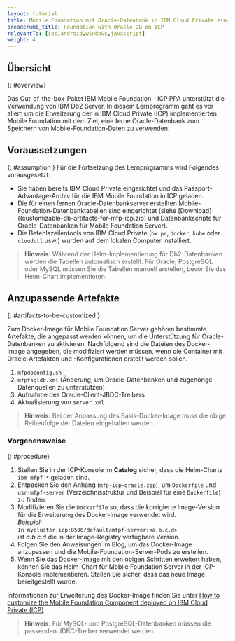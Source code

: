 ```yaml
---
layout: tutorial
title: Mobile Foundation mit Oracle-Datenbank in IBM Cloud Private einrichten
breadcrumb_title: Foundation with Oracle DB on ICP
relevantTo: [ios,android,windows,javascript]
weight: 4
---
```

<!-- NLS_CHARSET=UTF-8 -->
## Übersicht
{: #overview}

Das Out-of-the-box-Paket IBM Mobile Foundation - ICP PPA unterstützt die Verwendung von IBM Db2 Server. In diesem Lernprogramm geht es vor allem um die Erweiterung der in IBM Cloud Private (ICP) implementierten Mobile Foundation mit dem Ziel, eine ferne Oracle-Datenbank zum Speichern von Mobile-Foundation-Daten zu verwenden.

## Voraussetzungen
{: #assumption }
Für die Fortsetzung des Lernprogramms wird Folgendes vorausgesetzt:

* Sie haben bereits IBM Cloud Private eingerichtet und das Passport-Advantage-Archiv für die IBM Mobile Foundation in ICP geladen.
* Die für einen fernen Oracle-Datenbankserver erstellten Mobile-Foundation-Datenbanktabellen sind eingerichtet (siehe [Download]((customizable-db-artifacts-for-mfp-icp.zip) und Datenbankscripts für Oracle-Datenbanken für Mobile Foundation Server).
* Die Befehlszeilentools von IBM Cloud Private (`bx pr`, `docker`, `kube` oder `cloudctl` usw.) wurden auf dem lokalen Computer installiert.

>**Hinweis:** Während der Helm-Implementierung für Db2-Datenbanken werden die Tabellen automatisch erstellt. Für Oracle, PostgreSQL oder MySQL müssen Sie die Tabellen manuell erstellen, bevor Sie das Helm-Chart implementieren.

## Anzupassende Artefakte
{: #artifacts-to-be-customized }

Zum Docker-Image für Mobile Foundation Server gehören bestimmte Artefakte, die angepasst werden können, um die Unterstützung für Oracle-Datenbanken zu aktivieren. Nachfolgend sind die Dateien des Docker-Image angegeben, die modifiziert werden müssen, wenn die Container mit Oracle-Artefakten und -Konfigurationen erstellt werden sollen.
1.	`mfpdbconfig.sh`
2.	`mfpfsqldb.xml` (Änderung, um Oracle-Datenbanken und zugehörige Datenquellen zu unterstützen)
3.	Aufnahme des Oracle-Client-JBDC-Treibers
4.	Aktualisierung von `server.xml`

>**Hinweis:** Bei der Anpassung des Basis-Docker-Image muss die obige Reihenfolge der Dateien eingehalten werden. 


### Vorgehensweise
{: #procedure}

1.	Stellen Sie in der ICP-Konsole im **Catalog** sicher, dass die Helm-Charts `ibm-mfpf-*` geladen sind.
2.	Entpacken Sie den Anhang (`mfp-icp-oracle.zip`), um `Dockerfile` und `usr-mfpf-server` (Verzeichnisstruktur und Beispiel für eine `Dockerfile`) zu finden.
3.	Modifizieren Sie die `Dockerfile` so, dass die korrigierte Image-Version für die Erweiterung des Docker-Image verwendet wird.<br/>
     *Beispiel:*<br/>
      `In mycluster.icp:8500/default/mfpf-server:<a.b.c.d>`<br/>
       ist *a.b.c.d* die in der Image-Registry verfügbare Version.
4.	Folgen Sie den Anweisungen im Blog, um das Docker-Image anzupassen und die Mobile-Foundation-Server-Pods zu erstellen.
5.	Wenn Sie das Docker-Image mit den obigen Schritten erweitert haben, können Sie das Helm-Chart für Mobile Foundation Server in der ICP-Konsole implementieren. Stellen Sie sicher, dass das neue Image bereitgestellt wurde.

Informationen zur Erweiterung des Docker-Image finden Sie unter [How to customize the Mobile Foundation Component deployed on IBM Cloud Private (ICP)](https://mobilefirstplatform.ibmcloud.com/blog/2018/11/04/customize-mfp-on-icp/).

>**Hinweis:** Für MySQL- und PostgreSQL-Datenbanken müssen die passenden JDBC-Treiber verwendet werden.
